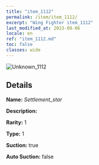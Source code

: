 ```yaml
---
title: "item_1112"
permalink: /item/item_1112/
excerpt: "Wing Fighter item_1112"
last_modified_at: 2023-09-06
locale: en
ref: "item_1112.md"
toc: false
classes: wide
---
```



 ![Unknown_1112](/images/item/Settlement_star_p.png)



## Details

 **Name:** *Settlement_star* 

 **Description:** 

 **Rarity:** 1 

 **Type:** 1 

 **Suction:** true 

 **Auto Suction:** false 



